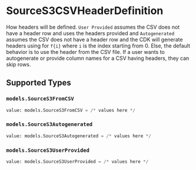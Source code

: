 # SourceS3CSVHeaderDefinition

How headers will be defined. `User Provided` assumes the CSV does not have a header row and uses the headers provided and `Autogenerated` assumes the CSV does not have a header row and the CDK will generate headers using for `f{i}` where `i` is the index starting from 0. Else, the default behavior is to use the header from the CSV file. If a user wants to autogenerate or provide column names for a CSV having headers, they can skip rows.


## Supported Types

### `models.SourceS3FromCSV`

```python
value: models.SourceS3FromCSV = /* values here */
```

### `models.SourceS3Autogenerated`

```python
value: models.SourceS3Autogenerated = /* values here */
```

### `models.SourceS3UserProvided`

```python
value: models.SourceS3UserProvided = /* values here */
```

